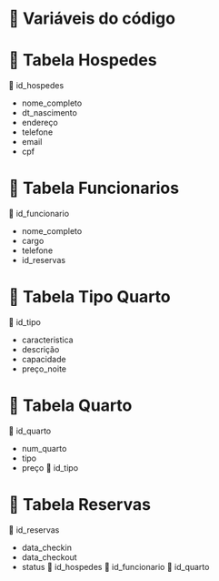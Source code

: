 # 📍 Variáveis do código


<h1> 👤  Tabela Hospedes  </h1>

🔑 id_hospedes 
- nome_completo 
- dt_nascimento 
- endereço
- telefone
- email 
- cpf 

<h1> 👤  Tabela Funcionarios  </h1>

🔑 id_funcionario
- nome_completo 
- cargo 
- telefone
- id_reservas 
	

<h1> 👤  Tabela Tipo Quarto  </h1>

🔑 id_tipo 
- caracteristica 
- descrição 
- capacidade 
- preço_noite 
	
<h1> 👤  Tabela Quarto  </h1>

🔑 id_quarto 
- num_quarto
- tipo 
- preço 
🔑 id_tipo 

<h1> 👤  Tabela Reservas  </h1>
	
🔑 id_reservas
- data_checkin 
- data_checkout
- status 
🔑 id_hospedes 
🔑 id_funcionario 
🔑 id_quarto 
